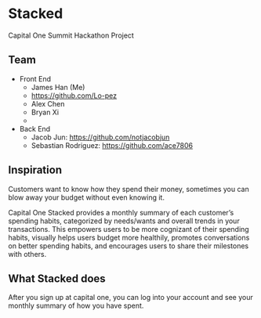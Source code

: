 # Stacked
Capital One Summit Hackathon Project

## Team
- Front End
  - James Han (Me)
  - https://github.com/Lo-pez
  - Alex Chen
  - Bryan Xi
  - 
- Back End
  - Jacob Jun: https://github.com/notjacobjun
  - Sebastian Rodriguez: https://github.com/ace7806

## Inspiration
Customers want to know how they spend their money, sometimes you can blow away your budget without even knowing it.

Capital One Stacked provides a monthly summary of each customer’s spending habits, categorized by needs/wants and overall trends in your transactions. This empowers users to be more cognizant of their spending habits, visually helps users budget more healthily, promotes conversations on better spending habits, and encourages users to share their milestones with others.

## What Stacked does
After you sign up at capital one, you can log into your account and see your monthly summary of how you have spent.

